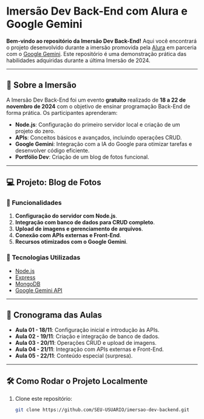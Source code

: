 # Imersão Dev Back-End com Alura e Google Gemini

**Bem-vindo ao repositório da Imersão Dev Back-End!** Aqui você encontrará o projeto desenvolvido durante a imersão promovida pela [Alura](https://www.alura.com.br) em parceria com o [Google Gemini](https://ai.google.com/gemini). Este repositório é uma demonstração prática das habilidades adquiridas durante a última Imersão de 2024.

---

## 🎯 **Sobre a Imersão**
A Imersão Dev Back-End foi um evento **gratuito** realizado de **18 a 22 de novembro de 2024** com o objetivo de ensinar programação Back-End de forma prática. Os participantes aprenderam:
- **Node.js**: Configuração do primeiro servidor local e criação de um projeto do zero.
- **APIs**: Conceitos básicos e avançados, incluindo operações CRUD.
- **Google Gemini**: Integração com a IA do Google para otimizar tarefas e desenvolver código eficiente.
- **Portfólio Dev**: Criação de um blog de fotos funcional.

---

## 💻 **Projeto: Blog de Fotos**
### 📌 Funcionalidades
1. **Configuração do servidor com Node.js**.
2. **Integração com banco de dados para CRUD completo**.
3. **Upload de imagens e gerenciamento de arquivos**.
4. **Conexão com APIs externas e Front-End**.
5. **Recursos otimizados com o Google Gemini**.

### 🚀 **Tecnologias Utilizadas**
- [Node.js](https://nodejs.org/)
- [Express](https://expressjs.com/)
- [MongoDB](https://www.mongodb.com/)
- [Google Gemini API](https://ai.google.com/gemini)

---

## 📅 **Cronograma das Aulas**
- **Aula 01 - 18/11**: Configuração inicial e introdução às APIs.
- **Aula 02 - 19/11**: Criação e integração de banco de dados.
- **Aula 03 - 20/11**: Operações CRUD e upload de imagens.
- **Aula 04 - 21/11**: Integração com APIs externas e Front-End.
- **Aula 05 - 22/11**: Conteúdo especial (surpresa).

---

## 🛠️ **Como Rodar o Projeto Localmente**
1. Clone este repositório:
   ```bash
   git clone https://github.com/SEU-USUARIO/imersao-dev-backend.git
